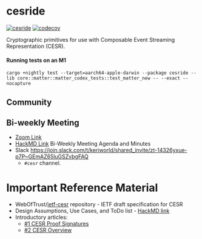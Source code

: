 # cesride

[![cesride](https://github.com/WebOfTrust/cesride/actions/workflows/test.yml/badge.svg)](https://github.com/WebOfTrust/cesride/actions/workflows/test.yml)
[![codecov](https://codecov.io/gh/WebOfTrust/cesride/branch/main/graph/badge.svg?token=L8K7H1XXQS)](https://codecov.io/gh/WebOfTrust/cesride)

Cryptographic primitives for use with Composable Event Streaming Representation (CESR).

#### Running tests on an M1

```shell
cargo +nightly test --target=aarch64-apple-darwin --package cesride --lib core::matter::matter_codex_tests::test_matter_new -- --exact --nocapture
```

## Community
## Bi-weekly Meeting
- [Zoom Link](https://us06web.zoom.us/j/88102305873?pwd=Wm01TEJKUWc0aE51a0QzZ2hNbTV2Zz09)
- [HackMD Link](https://hackmd.io/UQaEI0w8Thy_xRF7oYX03Q?view) Bi-Weekly Meeting Agenda and Minutes
- Slack https://join.slack.com/t/keriworld/shared_invite/zt-14326yxue-p7P~GEmAZ65luGSZvbgFAQ
    - `#cesr` channel.

# Important Reference Material
- WebOfTrust/[ietf-cesr](https://github.com/WebOfTrust/ietf-cesr) repository - IETF draft specification for CESR
- Design Assumptions, Use Cases, and ToDo list - [HackMD link](https://hackmd.io/W2Z39cuSSTmD2TovVLvAPg?view)
- Introductory articles:
    - [#1 CESR Proof Signatures](https://medium.com/happy-blockchains/cesr-proof-signatures-are-the-segwit-of-authentic-data-in-keri-e891c83e070a)
    - [#2 CESR Overview](https://medium.com/happy-blockchains/cesr-one-of-sam-smiths-inventions-is-as-controversial-as-genius-d757f36b88f8)